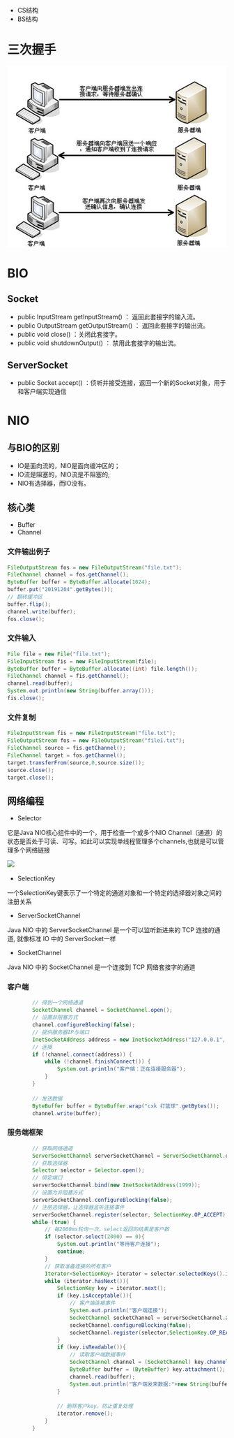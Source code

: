 - CS结构
- BS结构

# 三次握手

![批注 2019-08-03 162029](/assets/批注%202019-08-03%20162029.png)

# BIO

## Socket

- public InputStream getInputStream() ： 返回此套接字的输入流。
- public OutputStream getOutputStream() ： 返回此套接字的输出流。
- public void close() ：关闭此套接字。
- public void shutdownOutput() ： 禁用此套接字的输出流。

## ServerSocket

- public Socket accept() ：侦听并接受连接，返回一个新的Socket对象，用于和客户端实现通信

# NIO

## 与BIO的区别

- IO是面向流的，NIO是面向缓冲区的；
- IO流是阻塞的，NIO流是不阻塞的;
- NIO有选择器，而IO没有。

## 核心类

- Buffer
- Channel

### 文件输出例子

```java
FileOutputStream fos = new FileOutputStream("file.txt");
FileChannel channel = fos.getChannel();
ByteBuffer buffer = ByteBuffer.allocate(1024);
buffer.put("20191204".getBytes());
// 翻转缓冲区
buffer.flip();
channel.write(buffer);
fos.close();
```

### 文件输入

```java
File file = new File("file.txt");
FileInputStream fis = new FileInputStream(file);
ByteBuffer buffer = ByteBuffer.allocate((int) file.length());
FileChannel channel = fis.getChannel();
channel.read(buffer);
System.out.println(new String(buffer.array()));
fis.close();
```

### 文件复制

```java
FileInputStream fis = new FileInputStream("file.txt");
FileOutputStream fos = new FileOutputStream("file1.txt");
FileChannel source = fis.getChannel();
FileChannel target = fos.getChannel();
target.transferFrom(source,0,source.size());
source.close();
target.close();
```

## 网络编程

- Selector

它是Java NIO核心组件中的一个，用于检查一个或多个NIO Channel（通道）的状态是否处于可读、可写。如此可以实现单线程管理多个channels,也就是可以管理多个网络链接

![](https://pic3.zhimg.com/80/v2-5458e9182d8e2e002d82327273561172_hd.jpg)

- SelectionKey

一个SelectionKey键表示了一个特定的通道对象和一个特定的选择器对象之间的注册关系

- ServerSocketChannel

Java NIO 中的 ServerSocketChannel 是一个可以监听新进来的 TCP 连接的通道, 就像标准 IO 中的 ServerSocket一样

- SocketChannel

Java NIO 中的 SocketChannel 是一个连接到 TCP 网络套接字的通道

### 客户端

```java
        // 得到一个网络通道
        SocketChannel channel = SocketChannel.open();
        // 设置非阻塞方式
        channel.configureBlocking(false);
        // 提供服务器IP与端口
        InetSocketAddress address = new InetSocketAddress("127.0.0.1", 1999);
        // 连接
        if (!channel.connect(address)) {
            while (!channel.finishConnect()) {
                System.out.println("客户端：正在连接服务器");
            }
        }

        // 发送数据
        ByteBuffer buffer = ByteBuffer.wrap("cxk 打篮球".getBytes());
        channel.write(buffer);
```

### 服务端框架

```java
        // 获取网络通道
        ServerSocketChannel serverSocketChannel = ServerSocketChannel.open();
        // 获取选择器
        Selector selector = Selector.open();
        // 绑定端口
        serverSocketChannel.bind(new InetSocketAddress(1999));
        // 设置为非阻塞方式
        serverSocketChannel.configureBlocking(false);
        // 注册选择器，让选择器监听连接事件
        serverSocketChannel.register(selector, SelectionKey.OP_ACCEPT);
        while (true) {
            // 每2000ms轮询一次，select返回的结果是客户数
            if (selector.select(2000) == 0){
                System.out.println("等待客户连接");
                continue;
            }
            // 获取准备连接的所有客户
            Iterator<SelectionKey> iterator = selector.selectedKeys().iterator();
            while (iterator.hasNext()){
                SelectionKey key = iterator.next();
                if (key.isAcceptable()){
                    // 客户端连接事件
                    System.out.println("客户端连接");
                    SocketChannel socketChannel = serverSocketChannel.accept();
                    socketChannel.configureBlocking(false);
                    socketChannel.register(selector,SelectionKey.OP_READ, ByteBuffer.allocate(1024));
                }
                if (key.isReadable()){
                    // 读取客户端数据事件
                    SocketChannel channel = (SocketChannel) key.channel();
                    ByteBuffer buffer = (ByteBuffer) key.attachment();
                    channel.read(buffer);
                    System.out.println("客户端发来数据:"+new String(buffer.array()));
                }

                // 删除客户key，防止重复处理
                iterator.remove();
            }
        }
```



